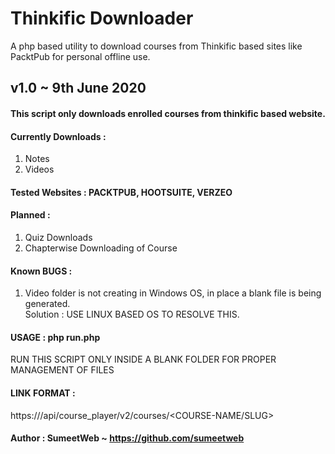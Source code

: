 # Thinkific Downloader
A php based utility to download courses from Thinkific based sites like PacktPub for personal offline use.

## v1.0 ~ 9th June 2020

#### This script only downloads enrolled courses from thinkific based website.

#### Currently Downloads :  
1. Notes   
2. Videos   

#### Tested Websites : PACKTPUB, HOOTSUITE, VERZEO  

#### Planned :  
1. Quiz Downloads   
2. Chapterwise Downloading of Course   

#### Known BUGS :  
1. Video folder is not creating in Windows OS, in place a blank file is being generated.   
Solution : USE LINUX BASED OS TO RESOLVE THIS.   
		  
#### USAGE :  php run.php <LINK-HERE>   
RUN THIS SCRIPT ONLY INSIDE A BLANK FOLDER FOR PROPER MANAGEMENT OF FILES  

#### LINK FORMAT :  
https://<THINKIFIC-WEBSITE>/api/course_player/v2/courses/<COURSE-NAME/SLUG>  
	
#### Author : SumeetWeb ~ https://github.com/sumeetweb	
